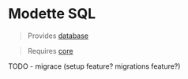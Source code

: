 # Modette SQL

> Provides [database](../features/database.md)

> Requires [core](./core.md)

TODO
	- migrace (setup feature? migrations feature?)
